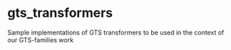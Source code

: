 # gts_transformers
Sample implementations of GTS transformers to be used in the context of our GTS-families work
